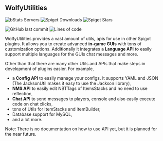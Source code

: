 ## WolfyUtilities

![bStats Servers](https://img.shields.io/bstats/servers/5114)
![Spiget Downloads](https://img.shields.io/spiget/downloads/64124)
![Spiget Stars](https://img.shields.io/spiget/stars/64124)

![GitHub last commit](https://img.shields.io/github/last-commit/WolfyScript/WolfyUtilities)
![Lines of code](https://img.shields.io/tokei/lines/github/WolfyScript/WolfyUtilities)

WolfyUtilities provides a vast amount of utils, apis for use in other Spigot plugins.
It allows you to create advanced **in-game GUIs** with tons of customization options.
Additionally it integrates a **Language API** to easily support multiple languages for the GUIs chat messages and more.

Other than that there are many other Utils and APIs that make steps in development of plugins easier.
For example, 
- a **Config API** to easily manage your configs. It supports YAML and JSON (The JacksonUtil makes it easy to use the Jackson library),
- **NMS API** to easily edit NBTTags of ItemsStacks and no need to use reflection,
- **Chat API** to send messages to players, console and also easily execute code on chat clicks,
- tons of Utils for ItemStacks and ItemBuilder,
- Database support for MySQL,
- and a lot more. 

Note: There is no documentation on how to use API yet, but it is planned for the near future.
